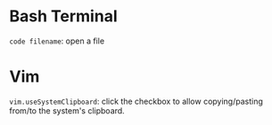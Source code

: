 # Bash Terminal
```code filename```: open a file

# Vim
```vim.useSystemClipboard```: click the checkbox to allow copying/pasting from/to the system's clipboard.

